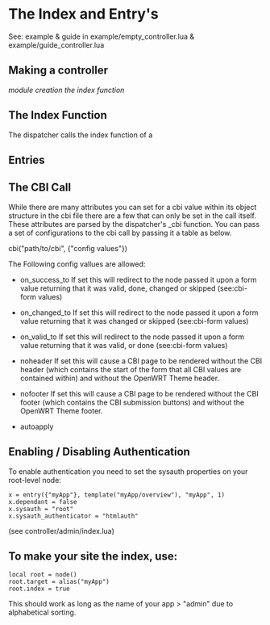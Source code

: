 The Index and Entry's
=====================

See: example & guide in example/empty_controller.lua & example/guide_controller.lua

Making a controller
--------------------

*module creation*
*the index function*


The Index Function
-------------------
The dispatcher calls the index function of a 


Entries
--------------------


The CBI Call
------------
While there are many attributes you can set for a cbi value within its object structure in the cbi file there are a few that can only be set in the call itself. These attributes are parsed by the dispatcher's _cbi function. You can pass a set of configurations to the cbi call by passing it a table as below.

cbi("path/to/cbi", {"config values"})

The Following config vallues are allowed:

* on_success_to
If set this will redirect to the node passed it upon a form value returning that it was valid, done, changed or skipped (see:cbi-form values)
  
* on_changed_to
If set this will redirect to the node passed it upon a form value returning that it was changed or skipped (see:cbi-form values)

* on_valid_to
If set this will redirect to the node passed it upon a form value returning that it was valid, or done (see:cbi-form values)

* noheader
If set this will cause a CBI page to be rendered without the CBI header (which contains the start of the form that all CBI values are contained within) and without the OpenWRT Theme header. 

* nofooter
If set this will cause a CBI page to be rendered without the CBI footer (which contains the CBI submission buttons) and without the OpenWRT Theme footer. 

* autoapply
	
Enabling / Disabling Authentication
-----------------------------------

To enable authentication you need to set the sysauth properties on your root-level node:

    x = entry({"myApp"}, template("myApp/overview"), "myApp", 1)
    x.dependant = false
    x.sysauth = "root"
    x.sysauth_authenticator = "htmlauth"

(see controller/admin/index.lua)

To make your site the index, use:
----------------------------------

    local root = node()
    root.target = alias("myApp")
    root.index = true

This should work as long as the name of your app > "admin" due to alphabetical sorting.
